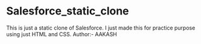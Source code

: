 # Salesforce_static_clone
This is just a static clone of Salesforce.
I just made this for practice purpose using just HTML and CSS.
Author:- AAKASH
